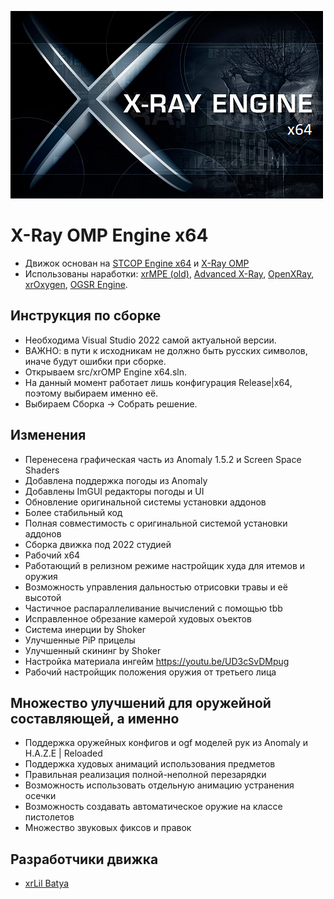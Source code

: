 ![X-Ray OMP Engine x64](splash.png)

X-Ray OMP Engine x64
==========================
* Движок основан на [STCOP Engine x64](https://github.com/mortany/stcop-engine) и [X-Ray OMP](https://github.com/xray-omp/omp-engine)
* Использованы наработки: [xrMPE (old)](https://github.com/FreeZoneMods/xray16), [Advanced X-Ray](https://github.com/DanceManiac/Advanced-X-Ray-Public), [OpenXRay](https://github.com/OpenXRay/xray-16), [xrOxygen](https://github.com/xrLil-Batya/xray-oxygen), [OGSR Engine](https://github.com/OGSR/OGSR-Engine).

## Инструкция по сборке
* Необходима Visual Studio 2022 самой актуальной версии.
* ВАЖНО: в пути к исходникам не должно быть русских символов, иначе будут ошибки при сборке.
* Открываем src/xrOMP Engine x64.sln.
* На данный момент работает лишь конфигурация Release|x64, поэтому выбираем именно её.
* Выбираем Сборка -> Собрать решение.

## Изменения
*  Перенесена графическая часть из Anomaly 1.5.2 и Screen Space Shaders
*  Добавлена поддержка погоды из Anomaly
*  Добавлены ImGUI редакторы погоды и UI
*  Обновление оригинальной системы установки аддонов
*  Более стабильный код
*  Полная совместимость с оригинальной системой установки аддонов
*  Сборка движка под 2022 студией
*  Рабочий x64
*  Работающий в релизном режиме настройщик худа для итемов и оружия
*  Возможность управления дальностью отрисовки травы и её высотой
*  Частичное распараллеливание вычислений с помощью tbb
*  Исправленное обрезание камерой худовых оъектов
*  Система инерции by Shoker
*  Улучшенные PiP прицелы
*  Улучшенный скининг by Shoker
*  Настройка материала ингейм https://youtu.be/UD3cSvDMpug
*  Рабочий настройщик положения оружия от третьего лица

## Множество улучшений для оружейной составляющей, а именно
* Поддержка оружейных конфигов и ogf моделей рук из Anomaly и H.A.Z.E | Reloaded
* Поддержка худовых анимаций использования предметов
* Правильная реализация полной-неполной перезарядки
* Возможность использовать отдельную анимацию устранения осечки
* Возможность создавать автоматическое оружие на классе пистолетов
* Множество звуковых фиксов и правок

## Разработчики движка
* [xrLil Batya](https://github.com/xrLil-Batya)
